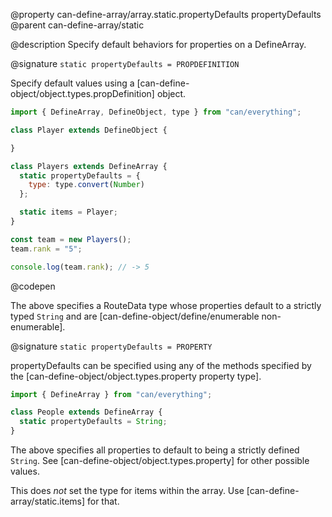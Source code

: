 @property can-define-array/array.static.propertyDefaults propertyDefaults
@parent can-define-array/static

@description Specify default behaviors for properties on a DefineArray.

@signature `static propertyDefaults = PROPDEFINITION`

  Specify default values using a [can-define-object/object.types.propDefinition] object.

  ```js
  import { DefineArray, DefineObject, type } from "can/everything";

  class Player extends DefineObject {

  }

  class Players extends DefineArray {
    static propertyDefaults = {
      type: type.convert(Number)
    };

    static items = Player;
  }

  const team = new Players();
  team.rank = "5";

  console.log(team.rank); // -> 5
  ```
  @codepen

  The above specifies a RouteData type whose properties default to a strictly typed `String` and are [can-define-object/define/enumerable non-enumerable].

@signature `static propertyDefaults = PROPERTY`

  propertyDefaults can be specified using any of the methods specified by the [can-define-object/object.types.property property type].

  ```js
  import { DefineArray } from "can/everything";

  class People extends DefineArray {
    static propertyDefaults = String;
  }
  ```

  The above specifies all properties to default to being a strictly defined `String`. See [can-define-object/object.types.property] for other possible values.

  This does *not* set the type for items within the array. Use [can-define-array/static.items] for that.
